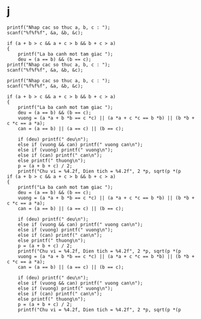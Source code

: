 # j
	printf("Nhap cac so thuc a, b, c : ");
	scanf("%f%f%f", &a, &b, &c);

	if (a + b > c && a + c > b && b + c > a)
	{
		printf("La ba canh mot tam giac ");
		deu = (a == b) && (b == c);
	printf("Nhap cac so thuc a, b, c : ");
	scanf("%f%f%f", &a, &b, &c);

	printf("Nhap cac so thuc a, b, c : ");
	scanf("%f%f%f", &a, &b, &c);

	if (a + b > c && a + c > b && b + c > a)
	{
		printf("La ba canh mot tam giac ");
		deu = (a == b) && (b == c);
		vuong = (a *a + b *b == c *c) || (a *a + c *c == b *b) || (b *b + c *c == a *a);
		can = (a == b) || (a == c) || (b == c);

		if (deu) printf(" deu\n");
		else if (vuong && can) printf(" vuong can\n");
		else if (vuong) printf(" vuong\n");
		else if (can) printf(" can\n");
		else printf(" thuong\n");
		p = (a + b + c) / 2;
		printf("Chu vi = %4.2f, Dien tich = %4.2f", 2 *p, sqrt(p *(p
	if (a + b > c && a + c > b && b + c > a)
	{
		printf("La ba canh mot tam giac ");
		deu = (a == b) && (b == c);
		vuong = (a *a + b *b == c *c) || (a *a + c *c == b *b) || (b *b + c *c == a *a);
		can = (a == b) || (a == c) || (b == c);

		if (deu) printf(" deu\n");
		else if (vuong && can) printf(" vuong can\n");
		else if (vuong) printf(" vuong\n");
		else if (can) printf(" can\n");
		else printf(" thuong\n");
		p = (a + b + c) / 2;
		printf("Chu vi = %4.2f, Dien tich = %4.2f", 2 *p, sqrt(p *(p
		vuong = (a *a + b *b == c *c) || (a *a + c *c == b *b) || (b *b + c *c == a *a);
		can = (a == b) || (a == c) || (b == c);

		if (deu) printf(" deu\n");
		else if (vuong && can) printf(" vuong can\n");
		else if (vuong) printf(" vuong\n");
		else if (can) printf(" can\n");
		else printf(" thuong\n");
		p = (a + b + c) / 2;
		printf("Chu vi = %4.2f, Dien tich = %4.2f", 2 *p, sqrt(p *(p
